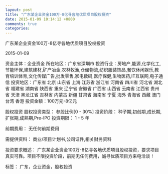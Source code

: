 ```yaml
---
layout: post
title: "广东某企业资金100万-8亿寻各地优质项目股权投资"
date: 2015-01-09 10:14:12 +0800
comments: true
categories: 
---
```

广东某企业资金100万-8亿寻各地优质项目股权投资



2015-01-09

资金主体：企业资金
所在地区：广东省深圳市
投资行业：房地产,能源,化学化工,节能环保,建筑建材,矿产冶金,农林牧渔,仓储物流,纺织服装饰品,餐饮休闲娱乐,教育培训体育,文化传媒广告,批发零售,家电数码,医疗保健,生物医药,IT互联网,电子通信
投资地区：广东省 北京 山东省 上海 江苏省 浙江省 河南省 四川省 河北省 湖北省 福建省 湖南省 陕西省 重庆 辽宁省 安徽省 广西省 山西省 云南省 江西省 贵州省 天津 黑龙江省 吉林省 内蒙古 新疆 甘肃省 海南省 宁夏 海外 青海省 西藏 澳门 台湾 香港
投资金额：100万元-8亿元

股权投资
股权投资类型：
                            参股比例[0 - 30%] 
                                                                                投资阶段：
                            种子期,初创期,成长期,扩张期,成熟期,Pre-IPO 
                                                                                                                                        投资期限：
                            1 - 5 年

前期费用：
无任何前期费用

需提供资料：
商业/项目计划书,公司证件,相关财务资料

投资要求概述：
广东某企业资金100万-8亿寻各地优质项目股权投资，要求项目真实可靠。项目不限投资阶段，前期无任何费用，诚寻优质项目方来电洽谈！

标签：
广东，企业资金，股权投资

